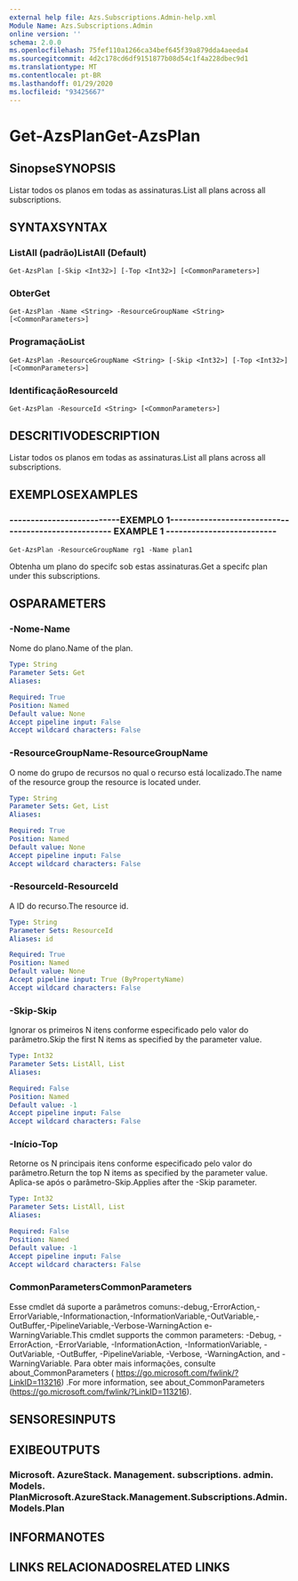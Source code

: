 ```yaml
---
external help file: Azs.Subscriptions.Admin-help.xml
Module Name: Azs.Subscriptions.Admin
online version: ''
schema: 2.0.0
ms.openlocfilehash: 75fef110a1266ca34bef645f39a879dda4aeeda4
ms.sourcegitcommit: 4d2c178cd6df9151877b08d54c1f4a228dbec9d1
ms.translationtype: MT
ms.contentlocale: pt-BR
ms.lasthandoff: 01/29/2020
ms.locfileid: "93425667"
---
```

# <span data-ttu-id="ccaa8-101">Get-AzsPlan</span><span class="sxs-lookup"><span data-stu-id="ccaa8-101">Get-AzsPlan</span></span>

## <span data-ttu-id="ccaa8-102">Sinopse</span><span class="sxs-lookup"><span data-stu-id="ccaa8-102">SYNOPSIS</span></span>
<span data-ttu-id="ccaa8-103">Listar todos os planos em todas as assinaturas.</span><span class="sxs-lookup"><span data-stu-id="ccaa8-103">List all plans across all subscriptions.</span></span>

## <span data-ttu-id="ccaa8-104">SYNTAX</span><span class="sxs-lookup"><span data-stu-id="ccaa8-104">SYNTAX</span></span>

### <span data-ttu-id="ccaa8-105">ListAll (padrão)</span><span class="sxs-lookup"><span data-stu-id="ccaa8-105">ListAll (Default)</span></span>
```
Get-AzsPlan [-Skip <Int32>] [-Top <Int32>] [<CommonParameters>]
```

### <span data-ttu-id="ccaa8-106">Obter</span><span class="sxs-lookup"><span data-stu-id="ccaa8-106">Get</span></span>
```
Get-AzsPlan -Name <String> -ResourceGroupName <String> [<CommonParameters>]
```

### <span data-ttu-id="ccaa8-107">Programação</span><span class="sxs-lookup"><span data-stu-id="ccaa8-107">List</span></span>
```
Get-AzsPlan -ResourceGroupName <String> [-Skip <Int32>] [-Top <Int32>] [<CommonParameters>]
```

### <span data-ttu-id="ccaa8-108">Identificação</span><span class="sxs-lookup"><span data-stu-id="ccaa8-108">ResourceId</span></span>
```
Get-AzsPlan -ResourceId <String> [<CommonParameters>]
```

## <span data-ttu-id="ccaa8-109">DESCRITIVO</span><span class="sxs-lookup"><span data-stu-id="ccaa8-109">DESCRIPTION</span></span>
<span data-ttu-id="ccaa8-110">Listar todos os planos em todas as assinaturas.</span><span class="sxs-lookup"><span data-stu-id="ccaa8-110">List all plans across all subscriptions.</span></span>

## <span data-ttu-id="ccaa8-111">EXEMPLOS</span><span class="sxs-lookup"><span data-stu-id="ccaa8-111">EXAMPLES</span></span>

### <span data-ttu-id="ccaa8-112">--------------------------EXEMPLO 1--------------------------</span><span class="sxs-lookup"><span data-stu-id="ccaa8-112">-------------------------- EXAMPLE 1 --------------------------</span></span>
```
Get-AzsPlan -ResourceGroupName rg1 -Name plan1
```

<span data-ttu-id="ccaa8-113">Obtenha um plano do specifc sob estas assinaturas.</span><span class="sxs-lookup"><span data-stu-id="ccaa8-113">Get a specifc plan under this subscriptions.</span></span>

## <span data-ttu-id="ccaa8-114">OS</span><span class="sxs-lookup"><span data-stu-id="ccaa8-114">PARAMETERS</span></span>

### <span data-ttu-id="ccaa8-115">-Nome</span><span class="sxs-lookup"><span data-stu-id="ccaa8-115">-Name</span></span>
<span data-ttu-id="ccaa8-116">Nome do plano.</span><span class="sxs-lookup"><span data-stu-id="ccaa8-116">Name of the plan.</span></span>

```yaml
Type: String
Parameter Sets: Get
Aliases: 

Required: True
Position: Named
Default value: None
Accept pipeline input: False
Accept wildcard characters: False
```

### <span data-ttu-id="ccaa8-117">-ResourceGroupName</span><span class="sxs-lookup"><span data-stu-id="ccaa8-117">-ResourceGroupName</span></span>
<span data-ttu-id="ccaa8-118">O nome do grupo de recursos no qual o recurso está localizado.</span><span class="sxs-lookup"><span data-stu-id="ccaa8-118">The name of the resource group the resource is located under.</span></span>

```yaml
Type: String
Parameter Sets: Get, List
Aliases: 

Required: True
Position: Named
Default value: None
Accept pipeline input: False
Accept wildcard characters: False
```

### <span data-ttu-id="ccaa8-119">-ResourceId</span><span class="sxs-lookup"><span data-stu-id="ccaa8-119">-ResourceId</span></span>
<span data-ttu-id="ccaa8-120">A ID do recurso.</span><span class="sxs-lookup"><span data-stu-id="ccaa8-120">The resource id.</span></span>

```yaml
Type: String
Parameter Sets: ResourceId
Aliases: id

Required: True
Position: Named
Default value: None
Accept pipeline input: True (ByPropertyName)
Accept wildcard characters: False
```

### <span data-ttu-id="ccaa8-121">-Skip</span><span class="sxs-lookup"><span data-stu-id="ccaa8-121">-Skip</span></span>
<span data-ttu-id="ccaa8-122">Ignorar os primeiros N itens conforme especificado pelo valor do parâmetro.</span><span class="sxs-lookup"><span data-stu-id="ccaa8-122">Skip the first N items as specified by the parameter value.</span></span>

```yaml
Type: Int32
Parameter Sets: ListAll, List
Aliases: 

Required: False
Position: Named
Default value: -1
Accept pipeline input: False
Accept wildcard characters: False
```

### <span data-ttu-id="ccaa8-123">-Início</span><span class="sxs-lookup"><span data-stu-id="ccaa8-123">-Top</span></span>
<span data-ttu-id="ccaa8-124">Retorne os N principais itens conforme especificado pelo valor do parâmetro.</span><span class="sxs-lookup"><span data-stu-id="ccaa8-124">Return the top N items as specified by the parameter value.</span></span>
<span data-ttu-id="ccaa8-125">Aplica-se após o parâmetro-Skip.</span><span class="sxs-lookup"><span data-stu-id="ccaa8-125">Applies after the -Skip parameter.</span></span>

```yaml
Type: Int32
Parameter Sets: ListAll, List
Aliases: 

Required: False
Position: Named
Default value: -1
Accept pipeline input: False
Accept wildcard characters: False
```

### <span data-ttu-id="ccaa8-126">CommonParameters</span><span class="sxs-lookup"><span data-stu-id="ccaa8-126">CommonParameters</span></span>
<span data-ttu-id="ccaa8-127">Esse cmdlet dá suporte a parâmetros comuns:-debug,-ErrorAction,-ErrorVariable,-Informationaction,-InformationVariable,-OutVariable,-OutBuffer,-PipelineVariable,-Verbose-WarningAction e-WarningVariable.</span><span class="sxs-lookup"><span data-stu-id="ccaa8-127">This cmdlet supports the common parameters: -Debug, -ErrorAction, -ErrorVariable, -InformationAction, -InformationVariable, -OutVariable, -OutBuffer, -PipelineVariable, -Verbose, -WarningAction, and -WarningVariable.</span></span> <span data-ttu-id="ccaa8-128">Para obter mais informações, consulte about_CommonParameters ( https://go.microsoft.com/fwlink/?LinkID=113216) .</span><span class="sxs-lookup"><span data-stu-id="ccaa8-128">For more information, see about_CommonParameters (https://go.microsoft.com/fwlink/?LinkID=113216).</span></span>

## <span data-ttu-id="ccaa8-129">SENSORES</span><span class="sxs-lookup"><span data-stu-id="ccaa8-129">INPUTS</span></span>

## <span data-ttu-id="ccaa8-130">EXIBE</span><span class="sxs-lookup"><span data-stu-id="ccaa8-130">OUTPUTS</span></span>

### <span data-ttu-id="ccaa8-131">Microsoft. AzureStack. Management. subscriptions. admin. Models. Plan</span><span class="sxs-lookup"><span data-stu-id="ccaa8-131">Microsoft.AzureStack.Management.Subscriptions.Admin.Models.Plan</span></span>

## <span data-ttu-id="ccaa8-132">INFORMA</span><span class="sxs-lookup"><span data-stu-id="ccaa8-132">NOTES</span></span>

## <span data-ttu-id="ccaa8-133">LINKS RELACIONADOS</span><span class="sxs-lookup"><span data-stu-id="ccaa8-133">RELATED LINKS</span></span>

